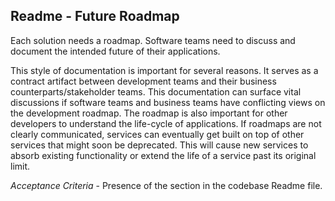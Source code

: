 ## Readme - Future Roadmap
Each solution needs a roadmap. Software teams need to discuss and document the intended future of their applications. 

This style of documentation is important for several reasons. It serves as a contract artifact between development teams and their business counterparts/stakeholder teams. This documentation can surface vital discussions if software teams and business teams have conflicting views on the development roadmap. The roadmap is also important for other developers to understand the life-cycle of applications. If roadmaps are not clearly communicated, services can eventually get built on top of other services that might soon be deprecated. This will cause new services to absorb existing functionality or extend the life of a service past its original limit.

*Acceptance Criteria* - Presence of the section in the codebase Readme file.